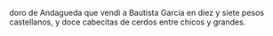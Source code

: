 doro de Andagueda que vendi a Bautista García en diez y siete pesos castellanos, y doce cabecitas de cerdos entre chicos y grandes.